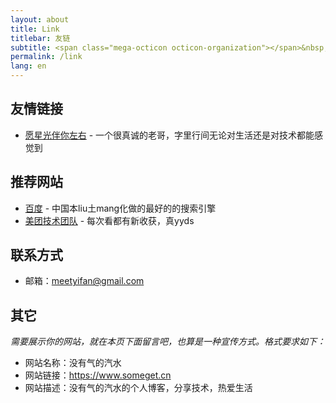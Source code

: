 ```yaml
---
layout: about
title: Link
titlebar: 友链
subtitle: <span class="mega-octicon octicon-organization"></span>&nbsp;&nbsp; Resource link
permalink: /link
lang: en
---
```


## 友情链接

- [愿星光伴你左右](http://shanks.link/) - 一个很真诚的老哥，字里行间无论对生活还是对技术都能感觉到

## 推荐网站

- [百度](http://www.baidu.com) - 中国本liu土mang化做的最好的的搜索引擎
- [美团技术团队](https://tech.meituan.com/) - 每次看都有新收获，真yyds

## 联系方式

- 邮箱：meetyifan@gmail.com

## 其它  

*需要展示你的网站，就在本页下面留言吧，也算是一种宣传方式。格式要求如下：*

- 网站名称：没有气的汽水  
- 网站链接：https://www.someget.cn
- 网站描述：没有气的汽水的个人博客，分享技术，热爱生活

